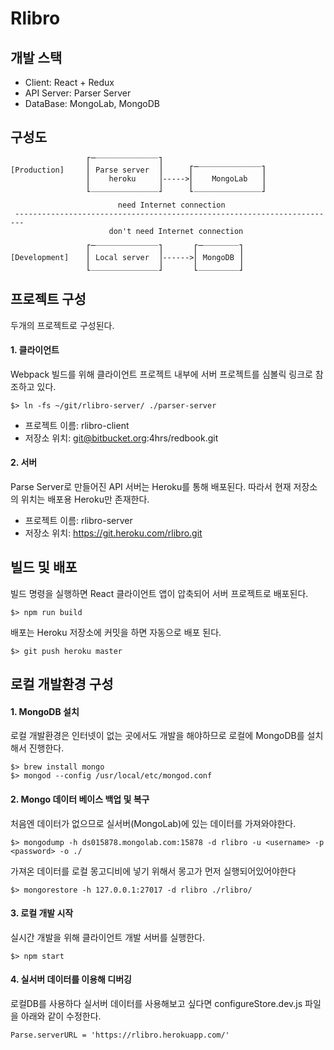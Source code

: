 # Rlibro

## 개발 스택 
 
 - Client: React + Redux
 - API Server: Parser Server
 - DataBase: MongoLab, MongoDB

## 구성도

                     ⎡̅̅̅̅̅‾‾‾‾‾‾‾‾‾‾‾‾‾‾‾⎤      
    [Production]     ⎢ Parse server  ⎟      ⎡̅̅̅̅̅‾‾‾‾‾‾‾‾‾‾‾‾‾‾‾⎤
                     ⎢    heroku     ⎟----->⎢    MongoLab   ⎟
                     ⎣_______________⎦      ⎣_______________⎦

                            need Internet connection
     ------------------------------------------------------------------------
                          don't need Internet connection

                     ⎡̅̅̅̅̅‾‾‾‾‾‾‾‾‾‾‾‾‾‾‾⎤       ⎡̅̅̅̅̅‾‾‾‾‾‾‾‾‾⎤
    [Development]    ⎢ Local server  ⎟------>⎢ MongoDB ⎟ 
                     ⎣_______________⎦       ⎣_________⎦

## 프로젝트 구성
두개의 프로젝트로 구성된다. 

#### 1. 클라이언트
Webpack 빌드를 위해 클라이언트 프로젝트 내부에 서버 프로젝트를 심볼릭 링크로 참조하고 있다. 
    
    $> ln -fs ~/git/rlibro-server/ ./parser-server

 - 프로젝트 이름: rlibro-client
 - 저장소 위치: git@bitbucket.org:4hrs/redbook.git

#### 2. 서버
Parse Server로 만들어진 API 서버는 Heroku를 통해 배포된다. 따라서 현재 저장소의 위치는 배포용 Heroku만 존재한다. 

 - 프로젝트 이름: rlibro-server
 - 저장소 위치: https://git.heroku.com/rlibro.git

## 빌드 및 배포
빌드 명령을 실행하면 React 클라이언트 앱이 압축되어 서버 프로젝트로 배포된다. 

    $> npm run build

배포는 Heroku 저장소에 커밋을 하면 자동으로 배포 된다. 

    $> git push heroku master


## 로컬 개발환경 구성
#### 1. MongoDB 설치
로컬 개발환경은 인터넷이 없는 곳에서도 개발을 해야하므로 로컬에 MongoDB를 설치해서 진행한다. 

    $> brew install mongo
    $> mongod --config /usr/local/etc/mongod.conf

#### 2. Mongo 데이터 베이스 백업 및 복구
처음엔 데이터가 없으므로 실서버(MongoLab)에 있는 데이터를 가져와야한다. 

    $> mongodump -h ds015878.mongolab.com:15878 -d rlibro -u <username> -p <password> -o ./

가져온 데이터를 로컬 몽고디비에 넣기 위해서 몽고가 먼저 실행되어있어야한다 

    $> mongorestore -h 127.0.0.1:27017 -d rlibro ./rlibro/

#### 3. 로컬 개발 시작
실시간 개발을 위해 클라이언트 개발 서버를 실행한다. 

    $> npm start

#### 4. 실서버 데이터를 이용해 디버깅
로컬DB를 사용하다 실서버 데이터를 사용해보고 싶다면 configureStore.dev.js 파일을 아래와 같이 수정한다.

    Parse.serverURL = 'https://rlibro.herokuapp.com/'

        
